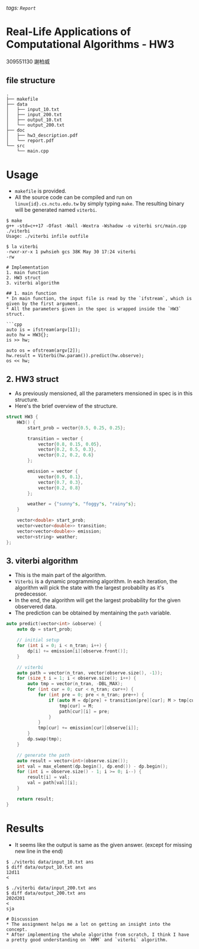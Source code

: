 ###### tags: `Report`

# Real-Life Applications of Computational Algorithms - HW3
309551130 謝柏威

## file structure
```
.
├── makefile
├── data
│   ├── input_10.txt
│   ├── input_200.txt
│   ├── output_10.txt
│   └── output_200.txt
├── doc
│   ├── hw3_description.pdf
│   └── report.pdf
└── src
    └── main.cpp
```

# Usage
* `makefile` is provided.
* All the source code can be compiled and run on `linux{id}.cs.nctu.edu.tw` by simply typing `make`. The resulting binary will be generated named `viterbi`.

```
$ make
g++ -std=c++17 -Ofast -Wall -Wextra -Wshadow -o viterbi src/main.cpp
./viterbi
Usage: ./viterbi infile outfile

$ la viterbi
-rwxr-xr-x 1 pwhsieh gcs 38K May 30 17:24 viterbi
-rw

# Implementation
1. main function
2. HW3 struct
3. viterbi algorithm

## 1. main function
* In main function, the input file is read by the `ifstream`, which is given by the first argument.
* All the parameters given in the spec is wrapped inside the `HW3` struct.

```cpp
auto is = ifstream(argv[1]);
auto hw = HW3{};
is >> hw;

auto os = ofstream(argv[2]);
hw.result = Viterbi(hw.param()).predict(hw.observe);
os << hw;
```

## 2. HW3 struct
* As previously mensioned, all the parameters mensioned in spec is in this structure.
* Here's the brief overview of the structure.

```cpp
struct HW3 {
    HW3() {
        start_prob = vector{0.5, 0.25, 0.25};

        transition = vector {
            vector{0.8, 0.15, 0.05},
            vector{0.2, 0.5, 0.3},
            vector{0.2, 0.2, 0.6}
        };

        emission = vector {
            vector{0.9, 0.1},
            vector{0.7, 0.3},
            vector{0.2, 0.8}
        };

        weather = {"sunny"s, "foggy"s, "rainy"s};
    }

    vector<double> start_prob;
    vector<vector<double>> transition;
    vector<vector<double>> emission;
    vector<string> weather;
};
```

## 3. viterbi algorithm
* This is the main part of the algorithm.
* `Viterbi` is a dynamic programming algorithm. In each iteration, the algorithm will pick the state with the largest probability as it's predecessor.
* In the end, the algorithm will get the largest probability for the given observered data.
* The prediction can be obtained by mentaining the `path` variable.

```cpp
auto predict(vector<int> &observe) {
    auto dp = start_prob;

    // initial setup
    for (int i = 0; i < n_tran; i++) {
        dp[i] += emission[i][observe.front()];
    }

    // viterbi
    auto path = vector(n_tran, vector(observe.size(), -1));
    for (size_t i = 1; i < observe.size(); i++) {
        auto tmp = vector(n_tran, -DBL_MAX);
        for (int cur = 0; cur < n_tran; cur++) {
            for (int pre = 0; pre < n_tran; pre++) {
                if (auto M = dp[pre] + transition[pre][cur]; M > tmp[cur]) {
                    tmp[cur] = M;
                    path[cur][i] = pre;
                }
            }
            tmp[cur] += emission[cur][observe[i]];
        }
        dp.swap(tmp);
    }

    // generate the path
    auto result = vector<int>(observe.size());
    int val = max_element(dp.begin(), dp.end()) - dp.begin();
    for (int i = observe.size() - 1; i >= 0; i--) {
        result[i] = val;
        val = path[val][i];
    }

    return result;
}
```

# Results
* It seems like the output is same as the given answer. (except for missing new line in the end)
```
$ ./viterbi data/input_10.txt ans
$ diff data/output_10.txt ans
12d11
<

$ ./viterbi data/input_200.txt ans
$ diff data/output_200.txt ans
202d201
<
sja

# Discussion
* The assignment helps me a lot on getting an insight into the concept.
* After implementing the whole algorithm from scratch, I think I have a pretty good understanding on `HMM` and `viterbi` algorithm.